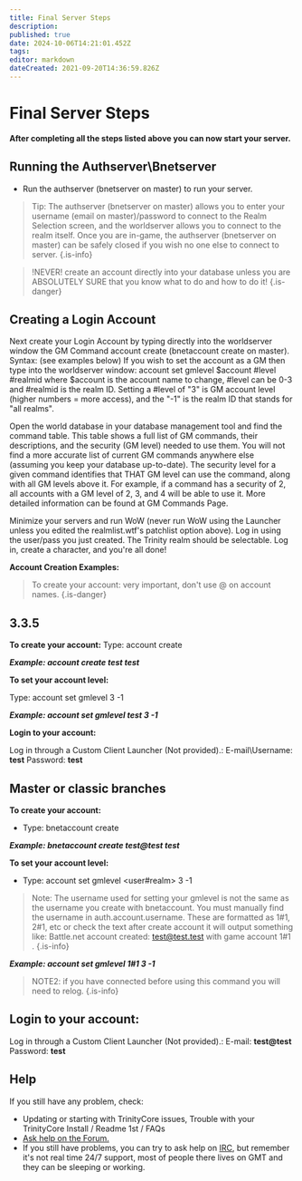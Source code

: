 ```yaml
---
title: Final Server Steps
description: 
published: true
date: 2024-10-06T14:21:01.452Z
tags: 
editor: markdown
dateCreated: 2021-09-20T14:36:59.826Z
---
```


# Final Server Steps

**After completing all the steps listed above you can now start your server.**

## Running the Authserver\Bnetserver
- Run the authserver (bnetserver on master) to run your server.
> Tip: The authserver (bnetserver on master) allows you to enter your username (email on master)/password to connect to the Realm Selection screen, and the worldserver allows you to connect to the realm itself. Once you are in-game, the authserver (bnetserver on master) can be safely closed if you wish no one else to connect to server.
{.is-info}



> !NEVER! create an account directly into your database unless you are ABSOLUTELY SURE that you know what to do and how to do it!
{.is-danger}



## Creating a Login Account
Next create your Login Account by typing directly into the worldserver window the GM Command account create (bnetaccount create on master). Syntax: (see examples below)
If you wish to set the account as a GM then type into the worldserver window: account set gmlevel $account #level #realmid where $account is the account name to change, #level can be 0-3 and #realmid is the realm ID. Setting a #level of "3" is GM account level (higher numbers = more access), and the "-1" is the realm ID that stands for "all realms".


Open the world database in your database management tool and find the command table. This table shows a full list of GM commands, their descriptions, and the security (GM level) needed to use them. You will not find a more accurate list of current GM commands anywhere else (assuming you keep your database up-to-date). The security level for a given command identifies that THAT GM level can use the command, along with all GM levels above it. For example, if a command has a security of 2, all accounts with a GM level of 2, 3, and 4 will be able to use it. More detailed information can be found at GM Commands Page.

Minimize your servers and run WoW (never run WoW using the Launcher unless you edited the realmlist.wtf's patchlist option above).
Log in using the user/pass you just created.
The Trinity realm should be selectable. Log in, create a character, and you're all done!

**Account Creation Examples:**
> To create your account: very important, don't use @ on account names.
{.is-danger}

## 3.3.5

**To create your account:**
Type: account create <user> <pass>

***Example: account create test test***

**To set your account level:**

Type: account set gmlevel <user> 3 -1

***Example: account set gmlevel test 3 -1***

**Login to your account:**

Log in through a Custom Client Launcher (Not provided).: 
E-mail\Username: **test** 
Password: **test** 

  
## Master or classic branches
**To create your account:**

- Type: bnetaccount create <user> <pass>

***Example: bnetaccount create test@test test***

**To set your account level:**

- Type: account set gmlevel <user#realm> 3 -1

> Note: The username used for setting your gmlevel is not the same as the username you create with bnetaccount. You must manually find the username in auth.account.username. These are formatted as 1#1, 2#1, etc or check the text after create account it will output something like:
Battle.net account created: test@test.test with game account 1#1
.
{.is-info}

***Example: account set gmlevel 1#1 3 -1***

> NOTE2: if you have connected before using this command you will need to relog.
{.is-info}


## Login to your account:

Log in through a Custom Client Launcher (Not provided).: 
E-mail: **test@test** 
Password: **test** 

##  Help

If you still have any problem, check:

- Updating or starting with TrinityCore issues, Trouble with your TrinityCore Install / Readme 1st / FAQs
- [Ask help on the Forum.](https://talk.trinitycore.org/)
- If you still have problems, you can try to ask help on [IRC](https://trinitycore.atlassian.net/wiki/spaces/tc/pages/2130200/IRC), but remember it's not real time 24/7 support, most of people there lives on GMT and they can be sleeping or working.

